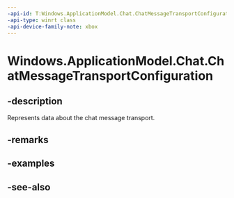 ```yaml
---
-api-id: T:Windows.ApplicationModel.Chat.ChatMessageTransportConfiguration
-api-type: winrt class
-api-device-family-note: xbox
---
```


<!-- Class syntax.
public class ChatMessageTransportConfiguration : Windows.ApplicationModel.Chat.IChatMessageTransportConfiguration
-->

# Windows.ApplicationModel.Chat.ChatMessageTransportConfiguration

## -description
Represents data about the chat message transport.

## -remarks

## -examples

## -see-also
